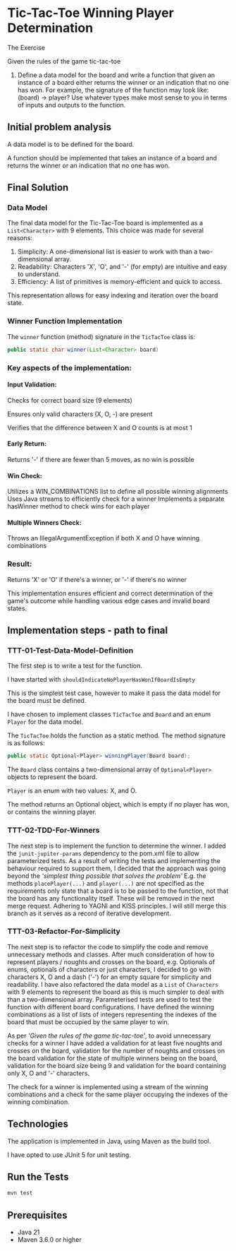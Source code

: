 # Tic-Tac-Toe Winning Player Determination
The Exercise

Given the rules of the game tic-tac-toe
1. Define a data model for the board and write a function that given an instance of a board
   either returns the winner or an indication that no one has won. For example, the
   signature of the function may look like:
   (board) -> player?
   Use whatever types make most sense to you in terms of inputs and outputs to the
   function.
## Initial problem analysis
A data model is to be defined for the board.

A function should be implemented that takes an instance of a board and returns the winner or an indication that no one has won.

## Final Solution

### Data Model
The final data model for the Tic-Tac-Toe board is implemented as a `List<Character>` with 9 elements. This choice was made for several reasons:

1. Simplicity: A one-dimensional list is easier to work with than a two-dimensional array.
2. Readability: Characters 'X', 'O', and '-' (for empty) are intuitive and easy to understand.
3. Efficiency: A list of primitives is memory-efficient and quick to access.

This representation allows for easy indexing and iteration over the board state.

### Winner Function Implementation
The `winner` function (method) signature in the `TicTacToe` class is:

```java
public static char winner(List<Character> board)
```

### Key aspects of the implementation:

#### Input Validation:

Checks for correct board size (9 elements)

Ensures only valid characters (X, O, -) are present

Verifies that the difference between X and O counts is at most 1

#### Early Return:

Returns '-' if there are fewer than 5 moves, as no win is possible

#### Win Check:

Utilizes a WIN_COMBINATIONS list to define all possible winning alignments
Uses Java streams to efficiently check for a winner
Implements a separate hasWinner method to check wins for each player

#### Multiple Winners Check:
Throws an IllegalArgumentException if both X and O have winning combinations

### Result:

Returns 'X' or 'O' if there's a winner, or '-' if there's no winner



This implementation ensures efficient and correct determination of the game's outcome while handling various edge cases and invalid board states.

##  Implementation steps - path to final
### TTT-01-Test-Data-Model-Definition
The first step is to write a test for the function.

I have started with ```shouldIndicateNoPlayerHasWonIfBoardIsEmpty```

This is the simplest test case, however to make it pass the data model for the board must be defined. 

I have chosen to implement classes ```TicTacToe``` and ```Board``` and an enum ```Player``` for the data model.

The ```TicTacToe``` holds the function as a static method. The method signature is as follows:
```java
public static Optional<Player> winningPlayer(Board board);
```

The ```Board``` class contains a two-dimensional array of ```Optional<Player>``` objects to represent the board.

```Player``` is an enum with two values: X, and O.

The method returns an Optional<Player> object, which is empty if no player has won, or contains the winning player.

### TTT-02-TDD-For-Winners
The next step is to implement the function to determine the winner.
I added the ```junit-jupiter-params``` dependency to the pom.xml file to allow parameterized tests.
As a result of writing the tests and implementing the behaviour required to support them, I decided that the approach was going beyond the *'simplest thing possible that solves the problem'* E.g. the methods ```placePlayer(...)``` and ```player(...)``` are not specified as the requirements only state that a board is to be passed to the function, not that the board has any functionality itself.
These will be removed in the next merge request. Adhering to YAGNI and KISS principles. I will still merge this branch as it serves as a record of iterative development.

### TTT-03-Refactor-For-Simplicity
The next step is to refactor the code to simplify the code and remove unnecessary methods and classes.
After much consideration of how to represent players / noughts and crosses on the board, e.g. Optionals of enums, optionals of characters or just characters, I decided to go with characters X, O and a dash ('-') for an empty square for simplicity and readability.
I have also refactored the data model as a ```List``` of ```Characters``` with 9 elements to represent the board as this is much simpler to deal with than a two-dimensional array.
Parameterised tests are used to test the function with different board configurations.
I have defined the winning combinations as a list of lists of integers representing the indexes of the board that must be occupied by the same player to win.

As per *'Given the rules of the game tic-tac-toe'*, to avoid unnecessary checks for a winner I have added a validation for at least five noughts and crosses on the board,
validation for the number of noughts and crosses on the board validation for the state of multiple winners being on the board, validation for the board size being 9 and validation for the board containing only X, O and '-' characters.

The check for a winner is implemented using a stream of the winning combinations and a check for the same player occupying the indexes of the winning combination.


## Technologies
The application is implemented in Java, using Maven as the build tool.

I have opted to use JUnit 5 for unit testing.

## Run the Tests
```bash
mvn test
```
## Prerequisites
- Java 21
- Maven 3.6.0 or higher


